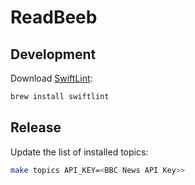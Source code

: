 #  ReadBeeb

## Development

Download [SwiftLint](https://github.com/realm/SwiftLint):
```bash
brew install swiftlint
```

## Release

Update the list of installed topics:
```bash
make topics API_KEY=<BBC News API Key>>
```

